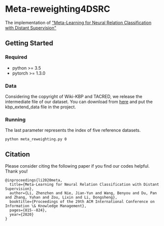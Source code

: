 # Meta-reweighting4DSRC
The implementation of ["Meta-Learning for Neural Relation Classification with Distant Supervision"](https://arxiv.org/pdf/2010.13544.pdf)

## Getting Started
### Required
- python >= 3.5
- pytorch >= 1.3.0


### Data
Considering the copyright of Wiki-KBP and TACRED, we release the intermediate file of our dataset. You can download from [here](https://drive.google.com/file/d/1oEhUvQUHi0yJD-2BM2ufE9QPTY4atxZS/view?usp=sharing) and put the kbp_extend_data file in the project.

### Running
The last parameter represents the index of five reference datasets.

```
python meta_reweighting.py 0
```


## Citation
Please consider citing the following paper if you find our codes helpful. Thank you!

```
@inproceedings{li2020meta,
  title={Meta-Learning for Neural Relation Classification with Distant Supervision},
  author={Li, Zhenzhen and Nie, Jian-Yun and Wang, Benyou and Du, Pan and Zhang, Yuhan and Zou, Lixin and Li, Dongsheng},
  booktitle={Proceedings of the 29th ACM International Conference on Information \& Knowledge Management},
  pages={815--824},
  year={2020}
}
```
